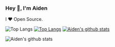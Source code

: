 ### Hey 👋, I'm Aiden

I ❤ Open Source. 

![Top Langs](https://github-readme-stats.vercel.app/api/top-langs/?username=lpxxn&hide=html)
[![Top Langs](https://github-readme-stats.vercel.app/api/top-langs/?username=lpxxn)](https://github.com/lpxxn/github-readme-stats)
[![Aiden's github stats](https://github-readme-stats.vercel.app/api?username=lpxxn)](https://github.com/anuraghazra/github-readme-stats)

![Aiden's github stats](https://github-readme-stats.vercel.app/api?username=lpxxn&show_icons=true&count_private=true&line_height=40)
